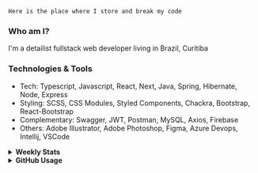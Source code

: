 ```
Here is the place where I store and break my code
```
### Who am I?
I'm a detailist fullstack web developer living in Brazil, Curitiba

### Technologies & Tools
- Tech: Typescript, Javascript, React, Next, Java, Spring, Hibernate, Node, Express
- Styling: SCSS, CSS Modules, Styled Components, Chackra, Bootstrap, React-Bootstrap
- Complementary: Swagger, JWT, Postman, MySQL, Axios, Firebase
- Others: Adobe Illustrator, Adobe Photoshop, Figma, Azure Devops, Intellij, VSCode

<details>
  <summary><b> Weekly Stats</b></summary>
<!--START_SECTION:waka-->

```text
TypeScript       22 hrs 10 mins  ███████████████████████░░   92.54 %
JSON             34 mins         ▓░░░░░░░░░░░░░░░░░░░░░░░░   02.40 %
JavaScript       19 mins         ▒░░░░░░░░░░░░░░░░░░░░░░░░   01.37 %
Java             19 mins         ▒░░░░░░░░░░░░░░░░░░░░░░░░   01.36 %
CSS              15 mins         ▒░░░░░░░░░░░░░░░░░░░░░░░░   01.05 %
Markdown         9 mins          ▒░░░░░░░░░░░░░░░░░░░░░░░░   00.69 %
```

<!--END_SECTION:waka-->
</details>

<details>
  <summary><b> GitHub Usage</b></summary>
  
[![Top Langs](https://github-readme-stats.vercel.app/api/top-langs/?username=gxlpes&&langs_count=9&layout=compact)](https://github.com/anuraghazra/github-readme-stats)

</details>
